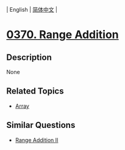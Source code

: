
| English | [简体中文](README.md) |
# [0370. Range Addition](https://leetcode-cn.com/problems/range-addition/)
## Description
None
## Related Topics
- [Array](https://leetcode-cn.com/tag/array)
## Similar Questions
- [Range Addition II](../range-addition-ii/README_EN.md)
